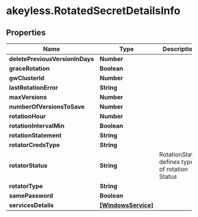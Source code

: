 # akeyless.RotatedSecretDetailsInfo

## Properties

Name | Type | Description | Notes
------------ | ------------- | ------------- | -------------
**deletePreviousVersionInDays** | **Number** |  | [optional] 
**graceRotation** | **Boolean** |  | [optional] 
**gwClusterId** | **Number** |  | [optional] 
**lastRotationError** | **String** |  | [optional] 
**maxVersions** | **Number** |  | [optional] 
**numberOfVersionsToSave** | **Number** |  | [optional] 
**rotationHour** | **Number** |  | [optional] 
**rotationIntervalMin** | **Boolean** |  | [optional] 
**rotationStatement** | **String** |  | [optional] 
**rotatorCredsType** | **String** |  | [optional] 
**rotatorStatus** | **String** | RotationStatus defines types of rotation Status | [optional] 
**rotatorType** | **String** |  | [optional] 
**samePassword** | **Boolean** |  | [optional] 
**servicesDetails** | [**[WindowsService]**](WindowsService.md) |  | [optional] 


